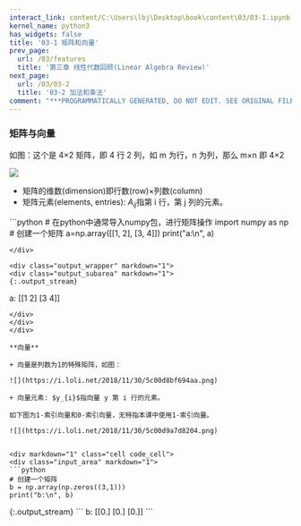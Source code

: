 ```yaml
---
interact_link: content/C:\Users\lbj\Desktop\book\content\03/03-1.ipynb
kernel_name: python3
has_widgets: false
title: '03-1 矩阵和向量'
prev_page:
  url: /03/features
  title: '第三章 线性代数回顾(Linear Algebra Review)'
next_page:
  url: /03/03-2
  title: '03-2 加法和乘法'
comment: "***PROGRAMMATICALLY GENERATED, DO NOT EDIT. SEE ORIGINAL FILES IN /content***"
---
```



### 矩阵与向量


如图：这个是 4×2 矩阵，即 4 行 2 列，如 m 为行，n 为列，那么 m×n 即 4×2

![](https://i.loli.net/2018/11/30/5c00d79fdc42f.png)

+ 矩阵的维数(dimension)即行数(row)×列数(column) 
+ 矩阵元素(elements, entries): $A_{ij}$指第 i 行，第 j 列的元素。 

<div markdown="1" class="cell code_cell">
<div class="input_area" markdown="1">
```python
# 在python中通常导入numpy包，进行矩阵操作
import numpy as np
# 创建一个矩阵
a=np.array([[1, 2], [3, 4]])
print("a:\n", a)

```
</div>

<div class="output_wrapper" markdown="1">
<div class="output_subarea" markdown="1">
{:.output_stream}
```
a:
 [[1 2]
 [3 4]]
```
</div>
</div>
</div>

**向量**

+ 向量是列数为1的特殊矩阵，如图：

![](https://i.loli.net/2018/11/30/5c00d8bf694aa.png)

+ 向量元素: $y_{i}$指向量 y 第 i 行的元素。

如下图为1-索引向量和0-索引向量，无特指本课中使用1-索引向量。 

![](https://i.loli.net/2018/11/30/5c00d9a7d8204.png)


<div markdown="1" class="cell code_cell">
<div class="input_area" markdown="1">
```python
# 创建一个矩阵
b = np.array(np.zeros((3,1)))
print("b:\n", b)

```
</div>

<div class="output_wrapper" markdown="1">
<div class="output_subarea" markdown="1">
{:.output_stream}
```
b:
 [[0.]
 [0.]
 [0.]]
```
</div>
</div>
</div>

